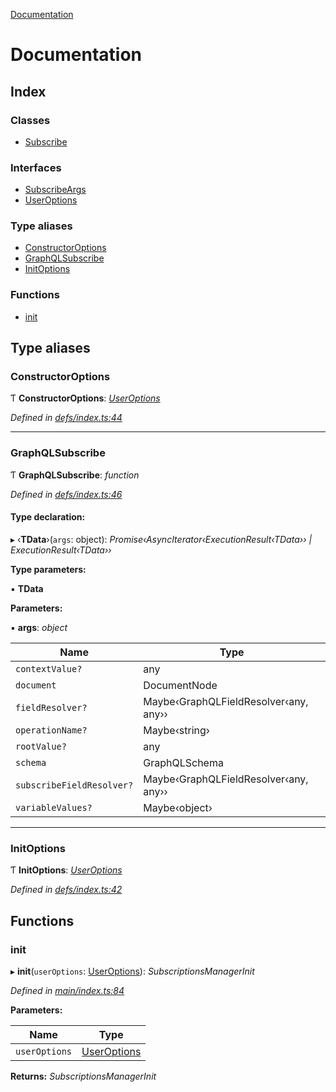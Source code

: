 [Documentation](README.md)

# Documentation

## Index

### Classes

* [Subscribe](classes/subscribe.md)

### Interfaces

* [SubscribeArgs](interfaces/subscribeargs.md)
* [UserOptions](interfaces/useroptions.md)

### Type aliases

* [ConstructorOptions](README.md#constructoroptions)
* [GraphQLSubscribe](README.md#graphqlsubscribe)
* [InitOptions](README.md#initoptions)

### Functions

* [init](README.md#init)

## Type aliases

###  ConstructorOptions

Ƭ **ConstructorOptions**: *[UserOptions](interfaces/useroptions.md)*

*Defined in [defs/index.ts:44](https://github.com/badbatch/graphql-box/blob/27a200e/packages/subscribe/src/defs/index.ts#L44)*

___

###  GraphQLSubscribe

Ƭ **GraphQLSubscribe**: *function*

*Defined in [defs/index.ts:46](https://github.com/badbatch/graphql-box/blob/27a200e/packages/subscribe/src/defs/index.ts#L46)*

#### Type declaration:

▸ ‹**TData**›(`args`: object): *Promise‹AsyncIterator‹ExecutionResult‹TData›› | ExecutionResult‹TData››*

**Type parameters:**

▪ **TData**

**Parameters:**

▪ **args**: *object*

Name | Type |
------ | ------ |
`contextValue?` | any |
`document` | DocumentNode |
`fieldResolver?` | Maybe‹GraphQLFieldResolver‹any, any›› |
`operationName?` | Maybe‹string› |
`rootValue?` | any |
`schema` | GraphQLSchema |
`subscribeFieldResolver?` | Maybe‹GraphQLFieldResolver‹any, any›› |
`variableValues?` | Maybe‹object› |

___

###  InitOptions

Ƭ **InitOptions**: *[UserOptions](interfaces/useroptions.md)*

*Defined in [defs/index.ts:42](https://github.com/badbatch/graphql-box/blob/27a200e/packages/subscribe/src/defs/index.ts#L42)*

## Functions

###  init

▸ **init**(`userOptions`: [UserOptions](interfaces/useroptions.md)): *SubscriptionsManagerInit*

*Defined in [main/index.ts:84](https://github.com/badbatch/graphql-box/blob/27a200e/packages/subscribe/src/main/index.ts#L84)*

**Parameters:**

Name | Type |
------ | ------ |
`userOptions` | [UserOptions](interfaces/useroptions.md) |

**Returns:** *SubscriptionsManagerInit*
